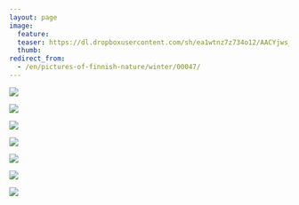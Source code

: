 ```yaml
---
layout: page
image:
  feature:
  teaser: https://dl.dropboxusercontent.com/sh/ea1wtnz7z734o12/AACYjws_QooDU0cn8CluCy24a/luontokuvat/talvi/3/DS43961-245px.jpg
  thumb:
redirect_from:
  - /en/pictures-of-finnish-nature/winter/00047/
---
```


[![](https://dl.dropboxusercontent.com/sh/ea1wtnz7z734o12/AAC7LciDAj7MUCYhryg1f7_Za/luontokuvat/talvi/3/DS43954-800px.jpg)](https://dl.dropboxusercontent.com/sh/ea1wtnz7z734o12/AACO-3cZAUMb2er8YrnH7PE2a/luontokuvat/talvi/3/DS43954.jpg)

[![](https://dl.dropboxusercontent.com/sh/ea1wtnz7z734o12/AACg4ZQfny2j_s3XphVJT1Gva/luontokuvat/talvi/3/DS43961-800px.jpg)](https://dl.dropboxusercontent.com/sh/ea1wtnz7z734o12/AAAKrFrz25QIaESu5Zy-jHQga/luontokuvat/talvi/3/DS43961.jpg)

[![](https://dl.dropboxusercontent.com/sh/ea1wtnz7z734o12/AACodkQktSc-R_sLdcM0qVLfa/luontokuvat/talvi/3/DS43963-800px.jpg)](https://dl.dropboxusercontent.com/sh/ea1wtnz7z734o12/AAC6AHvsr7isHMAY_6eTC5R_a/luontokuvat/talvi/3/DS43963.jpg)

[![](https://dl.dropboxusercontent.com/sh/ea1wtnz7z734o12/AADEXekvecTUYh5Gg18PXYiqa/luontokuvat/talvi/3/DS43848-800px.jpg)](https://dl.dropboxusercontent.com/sh/ea1wtnz7z734o12/AAAe7JPZ6yItlUw-oQl3W03Ya/luontokuvat/talvi/3/DS43848.jpg)

[![](https://dl.dropboxusercontent.com/sh/ea1wtnz7z734o12/AABibGyvTID5NVniCKhCEnama/luontokuvat/talvi/3/DS43860-800px.jpg)](https://dl.dropboxusercontent.com/sh/ea1wtnz7z734o12/AACdfNaJ97NFzI6V46wZAnlxa/luontokuvat/talvi/3/DS43860.jpg)

[![](https://dl.dropboxusercontent.com/sh/ea1wtnz7z734o12/AAAE6Qk9kpb4AKETMLhM0YRUa/luontokuvat/talvi/3/DS43861-800px.jpg)](https://dl.dropboxusercontent.com/sh/ea1wtnz7z734o12/AADVal_UqJUL426RW1JXkgu2a/luontokuvat/talvi/3/DS43861.jpg)

[![](https://dl.dropboxusercontent.com/sh/ea1wtnz7z734o12/AABr74cBpTzHQABY9TsKS5vva/luontokuvat/talvi/3/DS43855-800px.jpg)](https://dl.dropboxusercontent.com/sh/ea1wtnz7z734o12/AADl37cyinIIdA_1k_rza2zsa/luontokuvat/talvi/3/DS43855.jpg)
